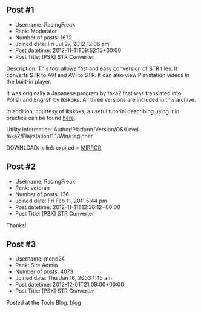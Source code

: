 ## Post #1
- Username: RacingFreak
- Rank: Moderator
- Number of posts: 1672
- Joined date: Fri Jul 27, 2012 12:06 am
- Post datetime: 2012-11-11T09:52:15+00:00
- Post Title: [PSX] STR Converter

Description:
This tool allows fast and easy conversion of STR files. It converts STR to AVI and AVI to STR. It can also view Playstation videos in the built-in player.

It was originally a Japanese program by taka2 that was translated into Polish and English by ikskoks. All three versions are included in this archive.

In addition, courtesy of ikskoks, a useful tutorial describing using it in practice can be found [here](http://ikskoks.grajpopolsku.pl/art,id10,dodawanie_napisow_do_plikow_str.html).

Utility Information:
Author/Platform/Version/OS/Level
taka2/Playstation/1.1/Win/Beginner


DOWNLOAD: 
< link expired >
[MIRROR](http://www.romhacking.net/utilities/878/)
## Post #2
- Username: RacingFreak
- Rank: veteran
- Number of posts: 136
- Joined date: Fri Feb 11, 2011 5:44 pm
- Post datetime: 2012-11-11T13:36:12+00:00
- Post Title: [PSX] STR Converter

Thanks!
## Post #3
- Username: mono24
- Rank: Site Admin
- Number of posts: 4073
- Joined date: Thu Jan 16, 2003 1:45 am
- Post datetime: 2012-12-01T21:09:00+00:00
- Post Title: [PSX] STR Converter

Posted at the Tools Blog. [blog](http://forum.xentax.com/blog)
